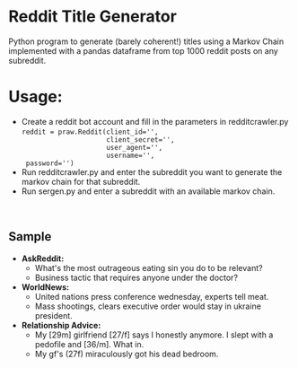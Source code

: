 # Reddit Title Generator
Python program to generate (barely coherent!) titles using a Markov Chain implemented with a pandas dataframe from top 1000 reddit posts on any subreddit.<br>
<h1>Usage:</h1>
<ul>
<li>Create a reddit bot account and fill in the parameters in redditcrawler.py<br>
<code>reddit = praw.Reddit(client_id='',
                     client_secret='',
                     user_agent='',
                     username='',
 password='')</code>
<li>Run redditcrawler.py and enter the subreddit you want to generate the markov chain for that subreddit.</li>
<li>Run sergen.py and enter a subreddit with an available markov chain.</li>
</ul><br>
<h2> Sample </h2>
<ul>
 <li><b>AskReddit:</b><ul><li>What's the most outrageous eating sin you do to be relevant?</li><li>Business tactic that requires anyone under the doctor?</li></ul>
 <li><b>WorldNews:</b><ul><li>United nations press conference wednesday, experts tell meat.</li><li>Mass shootings, clears executive order would stay in ukraine president.</li>
  </ul>
  <li><b>Relationship Advice:</b><ul><li>My [29m] girlfriend [27/f] says I honestly anymore. I slept with a pedofile and [36/m]. What in.</li><li>My gf's (27f) miraculously got his dead bedroom.</li> 
   </ul>

